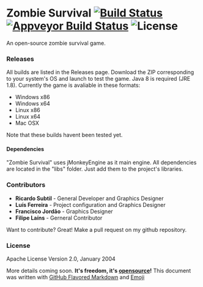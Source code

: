 # Zombie Survival [![Build Status](https://travis-ci.org/Ev1lbl0w/zombie-survival.svg?branch=master)](https://travis-ci.org/Ev1lbl0w/zombie-survival) [![Appveyor Build Status](https://ci.appveyor.com/api/projects/status/github/Ev1lbl0w/zombie-survival?branch=master&svg=true)](https://ci.appveyor.com/project/Ev1lbl0w/zombie-survival) ![License](https://img.shields.io/badge/License-Apache_v2.0-lightgrey.svg)
An open-source zombie survival game.

### Releases
All builds are listed in the Releases page. Download the ZIP corresponding to your system's OS and launch to test the game. Java 8 is required (JRE 1.8).
Currently the game is avaliable in these formats:
- Windows x86
- Windows x64
- Linux x86
- Linux x64
- Mac OSX

Note that these builds havent been tested yet.

#### Dependencies
"Zombie Survival" uses jMonkeyEngine as it main engine. All dependencies are located in the "libs" folder. Just add them to the project's libraries.

### Contributors
 - **Ricardo Subtil** - General Developer and Graphics Designer
 - **Luís Ferreira** - Project configuration and Graphics Designer
 - **Francisco Jordão** - Graphics Designer
 - **Filipe Laíns** - Gerneral Contributor

Want to contribute? Great! Make a pull request on my github repository.

### License
Apache License Version 2.0, January 2004

More details coming soon. **It's freedom, it's [opensource](https://opensource.org/)!**
This document was written with [GitHub Flavored Markdown](https://guides.github.com/features/mastering-markdown/) and [Emoji](http://www.emoji-cheat-sheet.com/)
